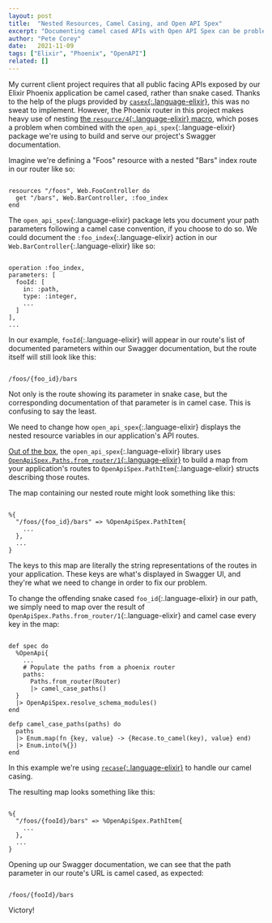 ```yaml
---
layout: post
title:  "Nested Resources, Camel Casing, and Open API Spex"
excerpt: "Documenting camel cased APIs with Open API Spex can be problematic when making heavy use of nested Phoenix resources."
author: "Pete Corey"
date:   2021-11-09
tags: ["Elixir", "Phoenix", "OpenAPI"]
related: []
---
```


My current client project requires that all public facing APIs exposed by our Elixir Phoenix application be camel cased, rather than snake cased. Thanks to the help of the plugs provided by [`casex`{:.language-elixir}](https://hexdocs.pm/casex/Casex.html), this was no sweat to implement. However, the Phoenix router in this project makes heavy use of nesting [the `resource/4`{:.language-elixir} macro](https://hexdocs.pm/phoenix/Phoenix.Router.html#resources/4), which poses a problem when combined with the `open_api_spex`{:.language-elixir} package we're using to build and serve our project's Swagger documentation.

Imagine we're defining a "Foos" resource with a nested "Bars" index route in our router like so:

<pre class='language-elixir'><code class='language-elixir'>
resources "/foos", Web.FooController do
  get "/bars", Web.BarController, :foo_index
end
</code></pre>

The `open_api_spex`{:.language-elixir} package lets you document your path parameters  following a camel case convention, if you choose to do so. We could document the `:foo_index`{:.language-elixir} action in our `Web.BarController`{:.language-elixir} like so:

<pre class='language-elixir'><code class='language-elixir'>
operation :foo_index,
parameters: [
  fooId: [
    in: :path,
    type: :integer,
    ...
  ]
],
...
</code></pre>

In our example, `fooId`{:.language-elixir} will appear in our route's list of documented parameters within our Swagger documentation, but the route itself will still look like this:

<pre class='language-elixir'><code class='language-elixir'>
/foos/{foo_id}/bars
</code></pre>

Not only is the route showing its parameter in snake case, but the corresponding documentation of that parameter is in camel case. This is confusing to say the least.

We need to change how `open_api_spex`{:.language-elixir} displays the nested resource variables in our application's API routes.

[Out of the box](https://github.com/open-api-spex/open_api_spex#main-spec), the `open_api_spex`{:.language-elixir} library uses [`OpenApiSpex.Paths.from_router/1`{:.language-elixir}](https://hexdocs.pm/open_api_spex/OpenApiSpex.Paths.html#from_router/1) to build a map from your application's routes to `OpenApiSpex.PathItem`{:.language-elixir} structs describing those routes.

The map containing our nested route might look something like this:

<pre class='language-elixir'><code class='language-elixir'>
%{
  "/foos/{foo_id}/bars" => %OpenApiSpex.PathItem{
    ...
  },
  ...
}
</code></pre>

The keys to this map are literally the string representations of the routes in your application. These keys are what's displayed in Swagger UI, and they're what we need to change in order to fix our problem.

To change the offending snake cased `foo_id`{:.language-elixir} in our path, we simply need to map over the result of `OpenApiSpex.Paths.from_router/1`{:.language-elixir} and camel case every key in the map:

<pre class='language-elixir'><code class='language-elixir'>
def spec do
  %OpenApi{
    ...
    # Populate the paths from a phoenix router
    paths:
      Paths.from_router(Router)
      |> camel_case_paths()
  }
  |> OpenApiSpex.resolve_schema_modules()
end

defp camel_case_paths(paths) do
  paths
  |> Enum.map(fn {key, value} -> {Recase.to_camel(key), value} end)
  |> Enum.into(%{})
end
</code></pre>

In this example we're using [`recase`{:.language-elixir}](https://hex.pm/packages/recase) to handle our camel casing.

The resulting map looks something like this:

<pre class='language-elixir'><code class='language-elixir'>
%{
  "/foos/{fooId}/bars" => %OpenApiSpex.PathItem{
    ...
  },
  ...
}
</code></pre>

Opening up our Swagger documentation, we can see that the path parameter in our route's URL is camel cased, as expected:

<pre class='language-elixir'><code class='language-elixir'>
/foos/{fooId}/bars
</code></pre>

Victory!
